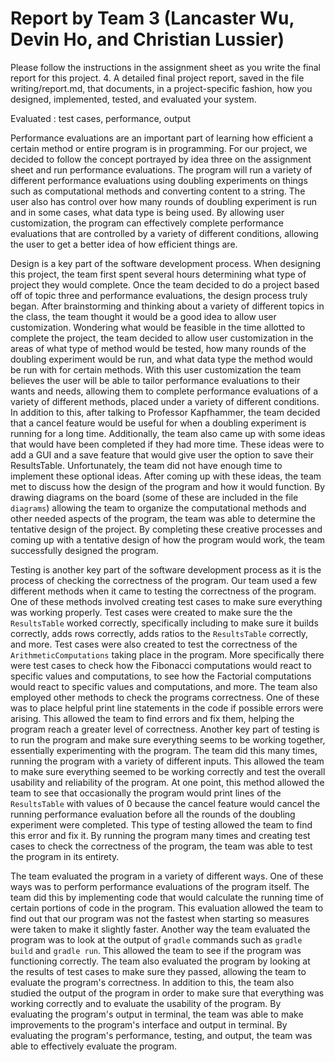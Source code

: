 # Report by Team 3 (Lancaster Wu, Devin Ho, and Christian Lussier)

Please follow the instructions in the assignment sheet as you write the final
report for this project.
4. A detailed final project report, saved in the file writing/report.md, that documents, in a project-specific fashion, how you designed, implemented, tested, and evaluated your system.

Evaluated : test cases, performance, output



Performance evaluations are an important part of learning how efficient a certain method or entire program is in programming. For our project, we decided to follow the concept portrayed by idea three on the assignment sheet and run performance evaluations. The program will run a variety of different performance evaluations using doubling experiments on things such as computational methods and converting content to a string. The user also has control over how many rounds of doubling experiment is run and in some cases, what data type is being used. By allowing user customization, the program can effectively complete performance evaluations that are controlled by a variety of different conditions, allowing the user to get a better idea of how efficient things are.

Design is a key part of the software development process. When designing this project, the team first spent several hours determining what type of project they would complete. Once the team decided to do a project based off of topic three and performance evaluations, the design process truly began. After brainstorming and thinking about a variety of different topics in the class, the team thought it would be a good idea to allow user customization. Wondering what would be feasible in the time allotted to complete the project, the team decided to allow user customization in the areas of what type of method would be tested, how many rounds of the doubling experiment would be run, and what data type the method would be run with for certain methods. With this user customization the team believes the user will be able to tailor performance evaluations to their wants and needs, allowing them to complete performance evaluations of a variety of different methods, placed under a variety of different conditions. In addition to this, after talking to Professor Kapfhammer, the team decided that a cancel feature would be useful for when a doubling experiment is running for a long time. Additionally, the team also came up with some ideas that would have been completed if they had more time. These ideas were to add a GUI and a save feature that would give user the option to save their ResultsTable. Unfortunately, the team did not have enough time to implement these optional ideas. After coming up with these ideas, the team met to discuss how the design of the program and how it would function. By drawing diagrams on the board (some of these are included in the file `diagrams`) allowing the team to organize the computational methods and other needed aspects of the program, the team was able to determine the tentative design of the project. By completing these creative processes and coming up with a tentative design of how the program would work, the team successfully designed the program.

Testing is another key part of the software development process as it is the process of checking the correctness of the program. Our team used a few different methods when it came to testing the correctness of the program. One of these methods involved creating test cases to make sure everything was working properly. Test cases were created to make sure the the `ResultsTable` worked correctly, specifically including to make sure it builds correctly, adds rows correctly, adds ratios to the `ResultsTable` correctly, and more. Test cases were also created to test the correctness of the `ArithmeticComputations` taking place in the program. More specifically there were test cases to check how the Fibonacci computations would react to specific values and computations, to see how the Factorial computations would react to specific values and computations, and more. The team also employed other methods to check the programs correctness. One of these was to place helpful print line statements in the code if possible errors were arising. This allowed the team to find errors and fix them, helping the program reach a greater level of correctness. Another key part of testing is to run the program and make sure everything seems to be working together, essentially experimenting with the program. The team did this many times, running the program with a variety of different inputs. This allowed the team to make sure everything seemed to be working correctly and test the overall usability and reliability of the program. At one point, this method allowed the team to see that occasionally the program would print lines of the `ResultsTable` with values of 0 because the cancel feature would cancel the running performance evaluation before all the rounds of the doubling experiment were completed. This type of testing allowed the team to find this error and fix it. By running the program many times and creating test cases to check the correctness of the program, the team was able to test the program in its entirety.

The team evaluated the program in a variety of different ways. One of these ways was to perform performance evaluations of the program itself. The team did this by implementing code that would calculate the running time of certain portions of code in the program. This evaluation allowed the team to find out that our program was not the fastest when starting so measures were taken to make it slightly faster. Another way the team evaluated the program was to look at the output of `gradle` commands such as `gradle build` and `gradle run`. This allowed the team to see if the program was functioning correctly. The team also evaluated the program by looking at the results of test cases to make sure they passed, allowing the team to evaluate the program's correctness. In addition to this, the team also studied the output of the program in order to make sure that everything was working correctly and to evaluate the usability of the program. By evaluating the program's output in terminal, the team was able to make improvements to the program's interface and output in terminal. By evaluating the program's performance, testing, and output, the team was able to effectively evaluate the program.
